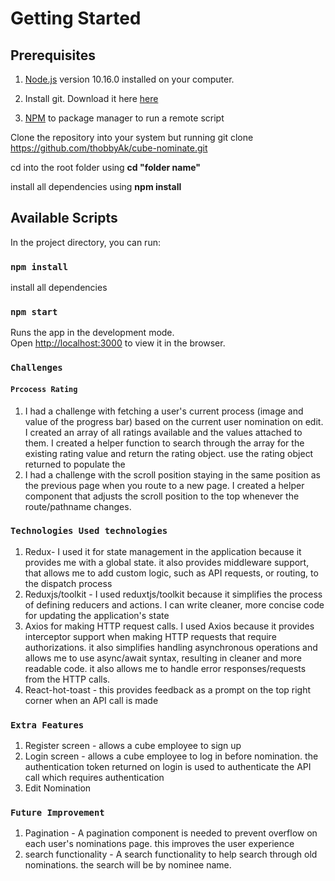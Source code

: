 # Getting Started

## Prerequisites

1. [Node.js](https://nodejs.org/) version 10.16.0 installed on your computer.

2. Install git. Download it here [here](https://git-scm.com/downloads)
3. [NPM](https://www.npmjs.com/) to package manager to run a remote script

Clone the repository into your system but running git clone https://github.com/thobbyAk/cube-nominate.git

cd into the root folder using **cd "folder name"**

install all dependencies using **npm install**

## Available Scripts

In the project directory, you can run:

### `npm install`

install all dependencies

### `npm start`

Runs the app in the development mode.\
Open [http://localhost:3000](http://localhost:3000) to view it in the browser.

### `Challenges`

#### `Prcocess Rating`

1. I had a challenge with fetching a user's current process (image and value of the progress bar) based on the current user nomination on edit. I created an array of all ratings available and the values attached to them. I created a helper function to search through the array for the existing rating value and return the rating object. use the rating object returned to populate the
2. I had a challenge with the scroll position staying in the same position as the previous page when you route to a new page. I created a helper component that adjusts the scroll position to the top whenever the route/pathname changes.

### `Technologies Used technologies`

1. Redux- I used it for state management in the application because it provides me with a global state. it also provides middleware support, that allows me to add custom logic, such as API requests, or routing, to the dispatch process
2. Reduxjs/toolkit - I used reduxtjs/toolkit because it simplifies the process of defining reducers and actions. I can write cleaner, more concise code for updating the application's state
3. Axios for making HTTP request calls. I used Axios because it provides interceptor support when making HTTP requests that require authorizations. it also simplifies handling asynchronous operations and allows me to use async/await syntax, resulting in cleaner and more readable code. it also allows me to handle error responses/requests from the HTTP calls.
4. React-hot-toast - this provides feedback as a prompt on the top right corner when an API call is made

### `Extra Features`

1. Register screen - allows a cube employee to sign up
2. Login screen - allows a cube employee to log in before nomination. the authentication token returned on login is used to authenticate the API call which requires authentication
3. Edit Nomination


### `Future Improvement `

1. Pagination - A pagination component is needed to prevent overflow on each user's nominations page. this improves the user experience
2. search functionality - A search functionality to help search through old nominations. the search will be by nominee name.
